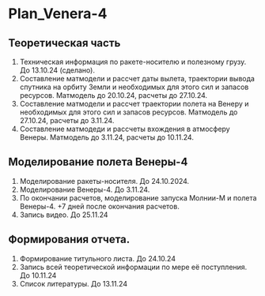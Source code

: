 # Plan_Venera-4

## Теоретическая часть
1. Техническая информация по ракете-носителю и полезному грузу. До 13.10.24 (сделано).
2. Составление матмодели и рассчет даты вылета, траектории вывода спутника на орбиту Земли и необходимых для этого сил и запасов ресурсов. Матмодель до 20.10.24, расчеты до 27.10.24.
3. Составление матмодели и рассчет траектории полета на Венеру и необходимых для этого сил и запасов ресурсов. Матмодель до 27.10.24, расчеты до 3.11.24.
5. Составление матмодеди и рассчеты вхождения в атмосферу Венеры. Матмодель до 3.11.24, расчеты до 10.11.24. 

## Моделирование полета Венеры-4
1. Моделирование ракеты-носителя. До 24.10.2024.
2. Моделирование Венеры-4. До 3.11.24.
3. По окончании расчетов, моделирование запуска Молнии-М и полета Венеры-4. +7 дней после окончания расчетов.
4. Запись видео. До 25.11.24

## Формирования отчета.
1. Формирование титульного листа. До 24.10.24
2. Запись всей теоретической информации по мере её поступления. До 10.11.24
3. Список литературы. До 13.11.24
